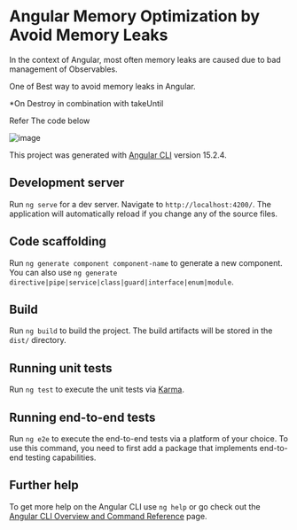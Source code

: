 # Angular Memory Optimization by Avoid Memory Leaks

In the context of Angular, most often memory leaks are caused due to bad management of Observables.

One of Best way to avoid memory leaks in Angular.

*On Destroy in combination with takeUntil 

Refer The code below

![image](https://github.com/LasindaDilshan/Angularmemoryopti/assets/32431966/25994f4a-dfc9-4990-8964-6b1d6f9be244)

This project was generated with [Angular CLI](https://github.com/angular/angular-cli) version 15.2.4.

## Development server

Run `ng serve` for a dev server. Navigate to `http://localhost:4200/`. The application will automatically reload if you change any of the source files.

## Code scaffolding

Run `ng generate component component-name` to generate a new component. You can also use `ng generate directive|pipe|service|class|guard|interface|enum|module`.

## Build

Run `ng build` to build the project. The build artifacts will be stored in the `dist/` directory.

## Running unit tests

Run `ng test` to execute the unit tests via [Karma](https://karma-runner.github.io).

## Running end-to-end tests

Run `ng e2e` to execute the end-to-end tests via a platform of your choice. To use this command, you need to first add a package that implements end-to-end testing capabilities.

## Further help

To get more help on the Angular CLI use `ng help` or go check out the [Angular CLI Overview and Command Reference](https://angular.io/cli) page.


